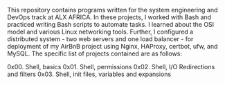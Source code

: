 This repository contains programs written for the system engineering and DevOps track at ALX AFRICA. In these projects, I worked with Bash and practiced writing Bash scripts to automate tasks.
I learned about the OSI model and various Linux networking tools. Further, I configured a distributed system - two web servers and one load balancer - for deployment of my AirBnB project using Nginx, HAProxy, certbot, ufw, and MySQL.
The specific list of projects contained are as follows:

0x00. Shell, basics
0x01. Shell, permissions
0x02. Shell, I/O Redirections and filters
0x03. Shell, init files, variables and expansions
